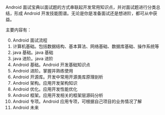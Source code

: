 Android 面试宝典以面试题的方式串联起开发常用知识点，并对面试题进行分类总结，形成 Android 开发技能图谱。无论是你是准备面试还是想进阶，都可从中获益。

主要内容有：

0. Android 面试流程
1. 计算机基础。包括数据结构、基本算法、网络基础、数据库基础、操作系统等
2. java 基础。java 基础
3. java 进阶。java 进阶
4. Android 基础。Android 开发基础知识点
5. Android 进阶。掌握并熟练使用
6. Android 开源库。开发中常用开源类库原理剖析
7. Android 架构。应用开发架构知识
8. Android 优化。应用开发性能优化
9. Android 框架。应用开发相关的框架层源码分析
9. Android 专项。Android 应用专项，可根据自己项目的业务情况了解
10. Android 未来
